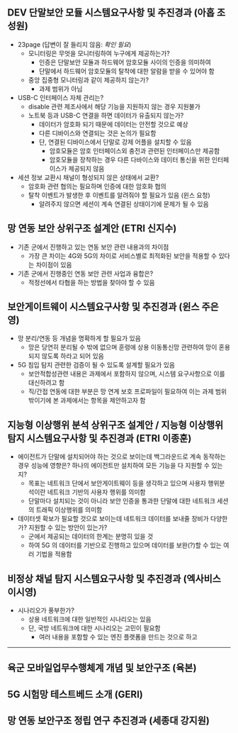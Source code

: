 
## DEV 단말보안 모듈 시스템요구사항 및 추진경과 (아홉 조성원)
- 23page (답변이 잘 들리지 않음: _확인 필요_)
  - 모니터링은 무엇을 모니터링하여 누구에게 제공하는가?
    - 인증은 단말보안 모듈과 하드웨어 암호모듈 사이의 인증을 의미하여
    - 단말에서 하드웨어 암호모듈의 탈착에 대한 알람을 받을 수 있어야 함
  - 중앙 집중형 모니터링과 같이 제공하지 않는가?
    - 과제 범위가 아님
- USB-C 인터페이스 자체 관리는?
  - disable 관련 제조사에서 해당 기능을 지원하지 않는 경우 지원불가
  - 노트북 등과 USB-C 연결을 하면 데이터가 유출되지 않는가?
    - 데이터가 암호화 되기 때문에 데이터는 안전할 것으로 예상
    - 다른 디바이스와 연결되는 것은 논의가 필요함
    - 단, 연결된 디바이스에서 단말로 강제 어플을 설치할 수 있음
      - 암호모듈은 암호 인터페이스외 충전과 관련된 인터페이스만 제공함
      - 암호모듈을 장착하는 경우 다른 다바이스와 데이터 통신을 위한 인터페이스가 제공되지 않음
- 세션 정보 교환시 채널이 형성되지 않은 상태에서 교환?
  - 암호화 관련 협의는 필요하며 인증에 대한 암호화 협의
  - 탈착 이벤트가 발생한 후 이벤트를 알려줘야 할 필요가 있음 (윈스 요청)
    - 알려주지 않으면 세션이 계속 연결된 상태이기에 문제가 될 수 있음
    
## 망 연동 보안 상위구조 설계안 (ETRI 신지수)
- 기존 군에서 진행하고 있는 연동 보안 관련 내용과의 차이점
  - 가장 큰 차이는 4G와 5G의 차이로 서비스별로 최적화된 보안을 적용할 수 있다는 차이점이 있음
- 기존 군에서 진행중인 연동 보안 관련 사업과 융합은?
  - 적정선에서 타협을 하는 방법을 찾아야 할 수 있음

## 보안게이트웨이 시스템요구사항 및 추진경과 (윈스 주은영)
- 망 분리/연동 등 개념을 명확하게 할 필요가 있음
  - 망은 당연히 분리될 수 밖에 없으며 훈령에 상용 이동통신망 관련하여 망이 혼용되지 않도록 하라고 되어 있음
- 5G 침입 탐지 관련한 검증이 될 수 있도록 설계할 필요가 있음
  - 보안적합성관련 내용은 과제에서 포함하지 않으며, 시스템 요구사항으로 이를 대신하려고 함
  - 직/간접 연동에 대한 부분은 망 연계 보호 프로파일이 필요하여 이는 과제 범위 밖이기에 본 과제에서는 항목을 제안하고자 함

## 지능형 이상행위 분석 상위구조 설계안 / 지능형 이상행위 탐지 시스템요구사항 및 추진경과 (ETRI 이종훈)
- 에이전트가 단말에 설치되어야 하는 것으로 보이는데 백그라운드로 계속 동작하는 경우 성능에 영향은? 하나의 에이전트만 설치하여 모든 기능을 다 지원할 수 있는지?
  - 목표는 네트워크 단에서 보안게이트웨이 등을 생각하고 있으며 사용자 행위분석이란 네트워크 기반의 사용자 행위를 의미함
  - 단말마다 설치되는 것이 아니라 보안 인증을 통과한 단말에 대한 네트워크 세션의 트래픽 이상행위를 의미함
- 데이터셋 확보가 필요할 것으로 보이는데 네트워크 데이터를 보내줄 장비가 다양한가? 지원할 수 있는 방안이 있는가?
  - 군에서 제공되는 데이터의 한계는 분명히 있을 것
  - 하여 5G 의 데이터를 기반으로 진행하고 있으며 데이터를 보완(?)할 수 있는 여러 기법을 적용함

## 비정상 채널 탐지 시스템요구사항 및 추진경과 (엑사비스 이시영)
- 시나리오가 풍부한가?
  - 상용 네트워크에 대한 일반적인 시나리오는 있음
  - 단, 국방 네트워크에 대한 시나리오는 고민이 필요함
    - 여러 내용을 포함할 수 있는 엔진 플랫폼을 만드는 것으로 하고 

---

## 육군 모바일업무수행체계 개념 및 보안구조 (육본)

## 5G 시험망 테스트베드 소개 (GERI)

## 망 연동 보안구조 정립 연구 추진경과 (세종대 강지원)
